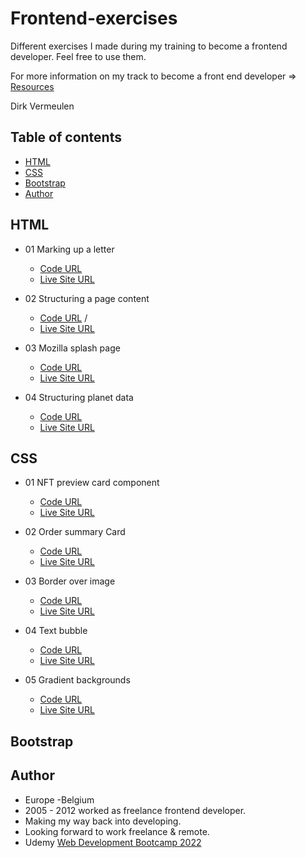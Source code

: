 # Frontend-exercises

Different exercises I made during my training to become a frontend developer. Feel free to use them.

For more information on my track to become a front end developer => [Resources](Resources.md)

Dirk Vermeulen

## Table of contents

- [HTML](#HTML)
- [CSS](#CSS)
- [Bootstrap](#Bootstrap)
- [Author](#author)


## HTML

- 01 Marking up a letter 
    - [Code URL](https://github.com/dirkVerm/frontend-exercises/tree/main/01%20HTML/01%20Letter%20markup)
    - [Live Site URL](https://dirkverm.github.io/frontend-exercises/01%20HTML/01%20Letter%20markup/)

- 02 Structuring a page content
    - [Code URL](https://github.com/dirkVerm/frontend-exercises/tree/main/01%20HTML/02%20Structuring%20a%20page%20of%20content/) /
    - [Live Site URL](https://dirkverm.github.io/frontend-exercises/01%20HTML/02%20Structuring%20a%20page%20of%20content/)

- 03 Mozilla splash page
    - [Code URL](https://github.com/dirkVerm/frontend-exercises/tree/main/01%20HTML/03%20Mozilla%20Splash%20page)
    - [Live Site URL](https://dirkverm.github.io/frontend-exercises/01%20HTML/03%20Mozilla%20Splash%20page/)

- 04 Structuring planet data
    - [Code URL](https://github.com/dirkVerm/frontend-exercises/tree/main/01%20HTML/04%20Structuring%20planet%20data)
    - [Live Site URL](https://dirkverm.github.io/frontend-exercises/01%20HTML/04%20Structuring%20planet%20data/)

## CSS
- 01 NFT preview card component
    - [Code URL](https://github.com/dirkVerm/frontend-exercises/tree/main/02%20CSS/01%20NFT%20preview%20card%20component) 
    - [Live Site URL](https://dirkverm.github.io/frontend-exercises/02%20CSS/01%20NFT%20preview%20card%20component/)

- 02 Order summary Card
    - [Code URL](https://github.com/dirkVerm/frontend-exercises/tree/main/02%20CSS/02%20Order%20summary%20card)
    - [Live Site URL](https://dirkverm.github.io/frontend-exercises/02%20CSS/02%20Order%20summary%20card/)

- 03 Border over image
    - [Code URL](https://github.com/dirkVerm/frontend-exercises/tree/main/02%20CSS/03%20Border%20over%20image)
    - [Live Site URL](https://dirkverm.github.io/frontend-exercises/02%20CSS/03%20Border%20over%20image/)

- 04 Text bubble
    - [Code URL](https://github.com/dirkVerm/frontend-exercises/tree/main/02%20CSS/04%20Text%20bubble)
    - [Live Site URL](https://dirkverm.github.io/frontend-exercises/02%20CSS/04%20Text%20bubble/)

- 05 Gradient backgrounds
    - [Code URL](https://github.com/dirkVerm/frontend-exercises/tree/main/02%20CSS/05%20Gradient%20backgrounds)
    - [Live Site URL](https://dirkverm.github.io/frontend-exercises/02%20CSS/05%20Gradient%20backgrounds/)

## Bootstrap


## Author
- Europe -Belgium
- 2005 - 2012 worked as freelance frontend developer. 
- Making my way back into developing.
- Looking forward to work freelance & remote.
- Udemy [Web Development Bootcamp 2022](https://www.udemy.com/course/the-web-developer-bootcamp/)

